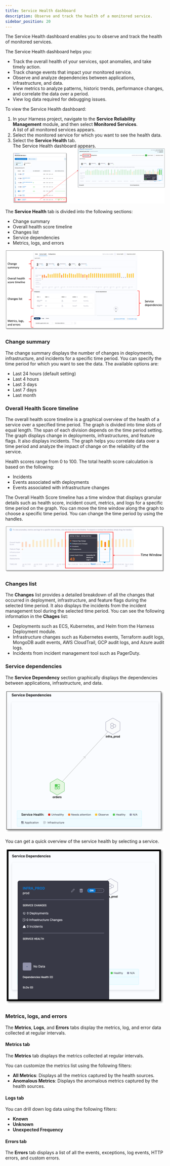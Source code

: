 ```yaml
---
title: Service Health dashboard
description: Observe and track the health of a monitored service.
sidebar_position: 20
---
```



The Service Health dashboard enables you to observe and track the health of monitored services.

The Service Health dashboard helps you:

- Track the overall health of your services, spot anomalies, and take timely action.
- Track change events that impact your monitored service.
- Observe and analyze dependencies between applications, infrastructure, and data.
- View metrics to analyze patterns, historic trends, performance changes, and correlate the data over a period.
- View log data required for debugging issues.

To view the Service Health dashboard:

1. In your Harness project, navigate to the **Service Reliability Management** module, and then select **Monitored Services**.  
   A list of all monitored services appears.
2. Select the monitored service for which you want to see the health data.
3. Select the **Service Health** tab.  
   The Service Health dashboard appears.
   ![Service Health Dashboard](./static/change-impact-view-service-health-dashboard.png)


The **Service Health** tab is divided into the following sections:

- Change summary 
- Overall health score timeline
- Changes list
- Service dependencies
- Metrics, logs, and errors

![Service Health Dashboard details](./static/change-impact-view-service-health-dashboard-sections.png)


### Change summary 

The change summary displays the number of changes in deployments, infrastructure, and incidents for a specific time period. You can specify the time period for which you want to see the data. The available options are:

- Last 24 hours (default setting)
- Last 4 hours
- Last 3 days
- Last 7 days
- Last month


### Overall Health Score timeline

The overall health score timeline is a graphical overview of the health of a service over a specified time period. The graph is divided into time slots of equal length. The span of each division depends on the time period setting. The graph displays change in deployments, infrastructures, and feature flags. It also displays incidents. The graph helps you correlate data over a time period and analyze the impact of change on the reliability of the service.

Health scores range from 0 to 100. The total health score calculation is based on the following:

- Incidents
- Events associated with deployments
- Events associated with infrastructure changes

The Overall Health Score timeline has a time window that displays granular details such as health score, incident count, metrics, and logs for a specific time period on the graph. You can move the time window along the graph to choose a specific time period. You can change the time period by using the handles.

![Time Window](./static/change-impact-timewindow.png)


### Changes list

The **Changes** list provides a detailed breakdown of all the changes that occurred in deployment, infrastructure, and feature flags during the selected time period. It also displays the incidents from the incident management tool during the selected time period. You can see the following information in the **Chages** list:

- Deployments such as ECS, Kubernetes, and Helm from the Harness Deployment module.
- Infrastructure changes such as Kubernetes events, Terraform audit logs, MongoDB audit events, AWS CloudTrail, GCP audit logs, and Azure audit logs.
- Incidents from incident management tool such as PagerDuty.


### Service dependencies

The **Service Dependency** section graphically displays the dependencies between applications, infrastructure, and data.

![Service dependency](./static/change-impact-service-dependency.png)

You can get a quick overview of the service health by selecting a service.

![Service dependency details](./static/change-impact-service-dependency-details.png)


### Metrics, logs, and errors

The **Metrics**, **Logs**, and **Errors** tabs display the metrics, log, and error data collected at regular intervals.


#### Metrics tab

The **Metrics** tab displays the metrics collected at regular intervals.

You can customize the metrics list using the following filters:

- **All Metrics**: Displays all the metrics captured by the health sources.
- **Anomalous Metrics**: Displays the anomalous metrics captured by the health sources.


#### Logs tab

You can drill down log data using the following filters:

- **Known**
- **Unknown**
- **Unexpected Frequency**

#### Errors tab

The **Errors** tab displays a list of all the events, exceptions, log events, HTTP errors, and custom errors.

